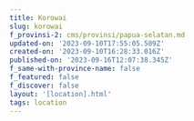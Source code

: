 ```yaml
---
title: Korowai
slug: korowai
f_provinsi-2: cms/provinsi/papua-selatan.md
updated-on: '2023-09-10T17:55:05.509Z'
created-on: '2023-09-10T16:28:33.016Z'
published-on: '2023-09-16T12:07:38.345Z'
f_same-with-province-name: false
f_featured: false
f_discover: false
layout: '[location].html'
tags: location
---
```



